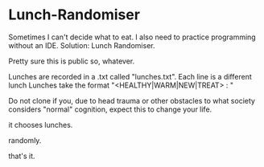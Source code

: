 # Lunch-Randomiser
Sometimes I can't decide what to eat. I also need to practice programming without an IDE. Solution: Lunch Randomiser.

Pretty sure this is public so, whatever.

Lunches are recorded in a .txt called "lunches.txt".
Each line is a different lunch
Lunches take the format "<HEALTHY|WARM|NEW|TREAT> : <name of lunch>"

Do not clone if you, due to head trauma or other obstacles to what society considers "normal" cognition, expect this to change your life.

it chooses lunches.

randomly.

that's it.
